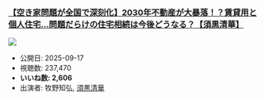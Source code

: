 ### [【空き家問題が全国で深刻化】2030年不動産が大暴落！？賃貸用と個人住宅...問題だらけの住宅相続は今後どうなる？【須黒清華】](https://www.youtube.com/watch?v=jioRrE89XpY)
[![](https://img.youtube.com/vi/jioRrE89XpY/sddefault.jpg)](https://www.youtube.com/watch?v=jioRrE89XpY)
-   公開日: 2025-09-17
-   視聴数: 237,470
-   **いいね数: 2,606**
-   出演者: 牧野知弘, [須黒清華](/rehacq_fan/people/須黒清華 "wikilink")
